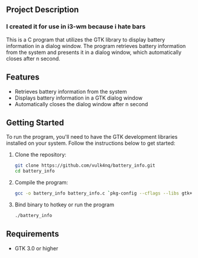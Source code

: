 ## Project Description
### I created it for use in i3-wm because i hate bars
This is a C program that utilizes the GTK library to display battery information in a dialog window. The program retrieves battery information from the system and presents it in a dialog window, which automatically closes after n second.

## Features
- Retrieves battery information from the system
- Displays battery information in a GTK dialog window
- Automatically closes the dialog window after n second

## Getting Started
To run the program, you'll need to have the GTK development libraries installed on your system. Follow the instructions below to get started:

1. Clone the repository:
   ```bash
   git clone https://github.com/vulk4nq/battery_info.git
   cd battery_info
2. Compile the program:
   ```bash
   gcc -o battery_info battery_info.c `pkg-config --cflags --libs gtk+-3.0`
3. Bind binary to hotkey or run the program
   ```bash
   ./battery_info

## Requirements
- GTK 3.0 or higher
